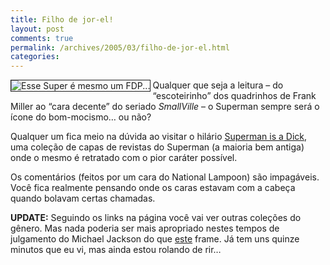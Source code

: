 ```yaml
---
title: Filho de jor-el!
layout: post
comments: true
permalink: /archives/2005/03/filho-de-jor-el.html
categories:
---
```

<img src="//chester.me/img/blig/superdick.jpg" border=1 align="left" alt="Esse Super é mesmo um FDP...">Qualquer que seja a leitura &#8211; do &#8220;escoteirinho&#8221; dos quadrinhos de Frank Miller ao &#8220;cara decente&#8221; do seriado *SmallVille* &#8211; o Superman sempre será o ícone do bom-mocismo&#8230; ou não?

Qualquer um fica meio na dúvida ao visitar o hilário <a href="http://www.superdickery.com/dick/1.html" >Superman is a Dick</a>, uma coleção de capas de revistas do Superman (a maioria bem antiga) onde o mesmo é retratado com o pior caráter possível.

Os comentários (feitos por um cara do National Lampoon) são impagáveis. Você fica realmente pensando onde os caras estavam com a cabeça quando bolavam certas chamadas.

**UPDATE:** Seguindo os links na página você vai ver outras coleções do gênero. Mas nada poderia ser mais apropriado nestes tempos de julgamento do Michael Jackson do que <a href="http://www.superdickery.com/oneshot/1.html" >este</a> frame. Já tem uns quinze minutos que eu vi, mas ainda estou rolando de rir&#8230;
